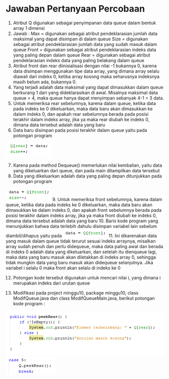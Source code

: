 # Jawaban Pertanyaan Percobaan

1. Atribut Q digunakan sebagai penyimpanan data queue dalam bentuk array 1 dimensi
2. Jawab :
Max = digunakan sebagai atribut pendeklarasian jumlah data maksimal yang dapat disimpan di dalam queue
Size = digunakan sebagai atribut pendeklarasian jumlah data yang sudah masuk dalam queue
Front = digunakan sebagai atribut pendeklarasian indeks data yang paling depan dalam queue
Rear = digunakan sebagai atribut pendeklarasian indeks data yang paling belakang dalam queue
3. Atribut front dan rear diinisialisasi dengan nilai -1 bukannya 0, karena data disimpan menggunakan tipe data array, yang dimana array selalu diawali dari indeks 0, ketika array kosong maka seharusnya indeksnya masih belum ada, bukannya 0.
4. Yang terjadi adalah data maksimal yang dapat dimasukkan dalam queue berkurang 1 dari yang dideklarasikan di awal. Misalnya maksimal data queue = 4, maka queue hanya dapat menyimpan sebanyak 4-1 = 3 data.
5. Untuk memeriksa rear sebelumnya, karena dalam queue, ketika data pada indeks ke 0 dikeluarkan, maka data baru akan dimasukkan ke dalam indeks 0, dan apakah rear sebelumnya berada pada posisi terakhir dalam indeks array, jika ya maka rear diubah ke indeks 0, dimana data tersebut adalah data yang baru
6. Data baru disimpan pada posisi terakhir dalam queue yaitu pada potongan program  
<img src = 1.png>

7. Karena pada method Dequeue() memerlukan nilai kembalian, yaitu data yang dikeluarkan dari queue, dan pada main ditampilkan data tersebut
8. Data yang dikeluarkan adalah data yang paling depan ditunjukkan pada potongan program  
<img src = 2.png>
9. Untuk memeriksa front sebelumnya, karena dalam queue, ketika data pada indeks ke 0 dikeluarkan, maka data baru akan dimasukkan ke dalam indeks 0, dan apakah front sebelumnya berada pada posisi terakhir dalam indeks array, jika ya maka front diubah ke indeks 0, dimana data tersebut adalah data yang baru
10.  Baris kode program yang menunjukkan bahwa data terlebih dahulu disimpan variabel lain sebelum diambil/dihapus yaitu pada  
<img src = 3.png>
11. Ini dikarenakan data yang masuk dalam queue tidak terurut sesuai indeks arraynya, misalkan array sudah penuh dan perlu didequeue, maka data paling awal dan berada di indeks 0 adalah data yang dikeluarkan, dan setelah itu dienqueue lagi, maka data yang baru masuk akan diletakkan di indeks array 0, sehingga tidak mungkin data yang baru masuk akan didequeue selanjutnya. Jika variabel i selalu 0 maka front akan selalu di indeks ke 0

12. Potongan kode tersebut digunakan untuk mencari nilai i, yang dimana i merupakan indeks dari urutan queue

13. Modifikasi pada project minggu10, package minggu10, class ModifQueue.java dan class ModifQueueMain.java, berikut potongan kode program :  
<img src = 4.png> 
<img src = 5.png>